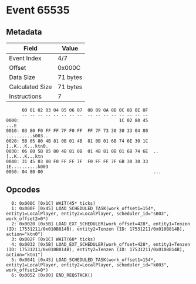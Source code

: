# Event 65535

## Metadata

| Field           | Value    |
|-----------------|----------|
| Event Index     | 4/7      |
| Offset          | 0x000C   |
| Data Size       | 71 bytes |
| Calculated Size | 71 bytes |
| Instructions    | 7        |

```
      00 01 02 03 04 05 06 07  08 09 0A 0B 0C 0D 0E 0F
      -- -- -- -- -- -- -- --  -- -- -- -- -- -- -- --
0000:                                      1C 02 80 45              ...E
0010: 03 80 F0 FF FF 7F F0 FF  FF 7F 73 30 30 33 04 80  ..........s003..
0020: 5B 05 80 4B 81 0B 01 4B  81 0B 01 6B 74 6E 30 1C  [..K...K...ktn0.
0030: 06 80 5B 05 80 4B 81 0B  01 4B 81 0B 01 6B 74 6E  ..[..K...K...ktn
0040: 31 45 03 80 F0 FF FF 7F  F0 FF FF 7F 6B 30 30 33  1E..........k003
0050: 04 80 00                                          ...             
```

## Opcodes

```
  0: 0x000C [0x1C] WAIT(45* ticks)
  1: 0x000F [0x45] LOAD_SCHEDULED_TASK(work_offset1=154*, entity1=LocalPlayer, entity2=LocalPlayer, scheduler_id="s003", work_offset2=0*)
  2: 0x0020 [0x5B] LOAD_EXT_SCHEDULER(work_offset=428*, entity1=Tenzen (ID: 17531211/0x010B814B), entity2=Tenzen (ID: 17531211/0x010B814B), action="ktn0")
  3: 0x002F [0x1C] WAIT(60* ticks)
  4: 0x0032 [0x5B] LOAD_EXT_SCHEDULER(work_offset=428*, entity1=Tenzen (ID: 17531211/0x010B814B), entity2=Tenzen (ID: 17531211/0x010B814B), action="ktn1")
  5: 0x0041 [0x45] LOAD_SCHEDULED_TASK(work_offset1=154*, entity1=LocalPlayer, entity2=LocalPlayer, scheduler_id="k003", work_offset2=0*)
  6: 0x0052 [0x00] END_REQSTACK()
```
